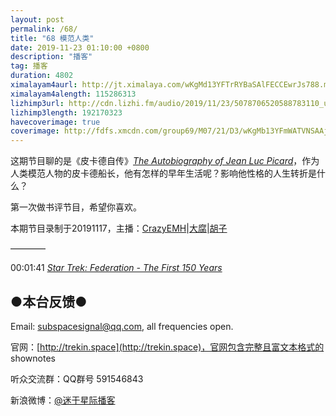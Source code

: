 ```yaml
---
layout: post
permalink: /68/
title: "68 模范人类"
date: 2019-11-23 01:10:00 +0800
description: "播客"
tag: 播客 
duration: 4802
ximalayam4aurl: http://jt.ximalaya.com/wKgMd13YFTrRYBaSAlFECCEwrJs788.m4a?channel=rss&amp;album_id=3135361&amp;track_id=230747237&amp;uid=6418191&amp;jt=http://audio.xmcdn.com/group67/M03/21/31/wKgMd13YFTrRYBaSAlFECCEwrJs788.m4a
ximalayam4alength: 115286313
lizhimp3url: http://cdn.lizhi.fm/audio/2019/11/23/5078706520588783110_ud.mp3
lizhimp3length: 192170323
havecoverimage: true
coverimage: http://fdfs.xmcdn.com/group69/M07/21/D3/wKgMb13YFmWATVNSAAj9r1-Ucng407.jpg
---  
```


这期节目聊的是《皮卡德自传》[_The Autobiography of Jean Luc Picard_](https://memory-alpha.fandom.com/wiki/The_Autobiography_of_Jean-Luc_Picard)，作为人类模范人物的皮卡德船长，他有怎样的早年生活呢？影响他性格的人生转折是什么？

第一次做书评节目，希望你喜欢。

本期节目录制于20191117，主播：[CrazyEMH](mailto:emh@trekin.space)\|[大腐](https://weibo.com/u/5113590549)\|[胡子](https://weibo.com/p/1005051764117203)

————

00:01:41 [_Star Trek: Federation - The First 150 Years_](https://memory-alpha.fandom.com/wiki/Star_Trek:_Federation_-_The_First_150_Years)

## ●本台反馈●

Email: [subspacesignal@qq.com](mailto:subspacesignal@qq.com), all frequencies open.

官网：[http://trekin.space](http://trekin.space)，官网包含完整且富文本格式的 shownotes

听众交流群：QQ群号 591546843

新浪微博：[@迷于星际播客](http://weibo.com/lostinst)
